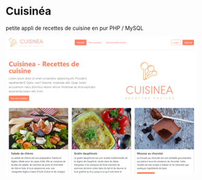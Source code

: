 # Cuisinéa

petite appli de recettes de cuisine en pur PHP / MySQL

![alt text](assets\images\cuisinea.png)
